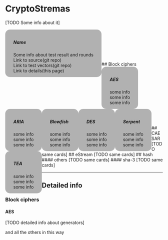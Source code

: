 # **CryptoStremas**
[TODO Some info about it]

<style>
.card {
    float: left;
    transition: 0.3s;
    border-radius: 15px;
    width: auto;
    height: auto;
    padding: 10px;
    margin: auto;
    background-color: rgba(0, 0, 0, 0.3);
}

.card:hover {
    box-shadow: 0 8px 16px 0 rgba(0,0,0,0.2);
}
.container {
    padding: 2px 16px;
}
</style>

<div class="card">
  <div class="container">
    <h5><b>Name</b></h5>
    Some info about test result and rounds</br>
    Link to source(git repo)</br>
    Link to test vectors(git repo)</br>
    Link to details(this page)</br>
  </div>
</div>
</br>
</br>
</br>
</br>
</br>
</br>
## Block ciphers
<div class="card">
  <div class="container">
    <h5><b>AES</b></h5>
    some info</br>
    some info</br>
    some info</br>
  </div>
</div>
<div class="card">
  <div class="container">
    <h5><b>ARIA</b></h5>
    some info</br>
    some info</br>
    some info</br>
  </div>
</div>
<div class="card">
  <div class="container">
    <h5><b>Blowfish</b></h5>
    some info</br>
    some info</br>
    some info</br>
  </div>
</div>
<div class="card">
  <div class="container">
    <h5><b>DES</b></h5>
    some info</br>
    some info</br>
    some info</br>
  </div>
</div>
<div class="card">
  <div class="container">
    <h5><b>Serpent</b></h5>
    some info</br>
    some info</br>
    some info</br>
  </div>
</div>
<div class="card">
  <div class="container">
    <h5><b>TEA</b></h5>
    some info</br>
    some info</br>
    some info</br>
  </div>
</div>
</br>
</br>
</br>
</br>
</br>
</br>
</br>
</br>
</br>
</br>
</br>
</br>
## CAESAR
[TODO same cards]
## eStream
[TODO same cards]
## hash
#### others
[TODO same cards]
#### sha-3
[TODO same cards]

---
## **Detailed info**

### Block ciphers

#### AES
[TODO detailed info about generators]

and all the others in this way
